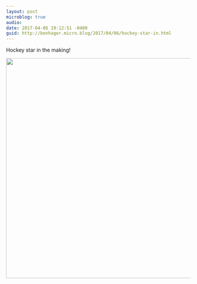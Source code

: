 ```yaml
---
layout: post
microblog: true
audio: 
date: 2017-04-06 19:12:51 -0400
guid: http://benhager.micro.blog/2017/04/06/hockey-star-in.html
---
```

Hockey star in the making!

<img src="http://hager.blog/uploads/2017/8f608f025d.jpg" width="600" height="600" />
